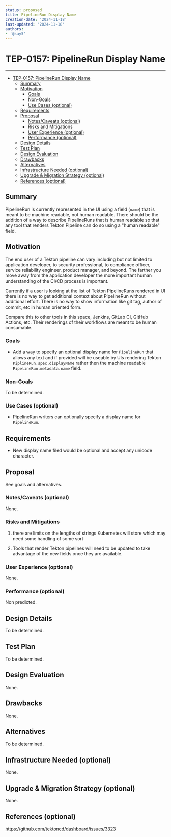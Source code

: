 ```yaml
---
status: proposed
title: PipelineRun Display Name
creation-date: '2024-11-18'
last-updated: '2024-11-18'
authors:
- '@say5'
---
```


# TEP-0157: PipelineRun Display Name
---

<!-- toc -->
- [TEP-0157: PipelineRun Display Name](#tep-0157-pipelinerun-display-name)
  - [Summary](#summary)
  - [Motivation](#motivation)
    - [Goals](#goals)
    - [Non-Goals](#non-goals)
    - [Use Cases (optional)](#use-cases-optional)
  - [Requirements](#requirements)
  - [Proposal](#proposal)
    - [Notes/Caveats (optional)](#notescaveats-optional)
    - [Risks and Mitigations](#risks-and-mitigations)
    - [User Experience (optional)](#user-experience-optional)
    - [Performance (optional)](#performance-optional)
  - [Design Details](#design-details)
  - [Test Plan](#test-plan)
  - [Design Evaluation](#design-evaluation)
  - [Drawbacks](#drawbacks)
  - [Alternatives](#alternatives)
  - [Infrastructure Needed (optional)](#infrastructure-needed-optional)
  - [Upgrade \& Migration Strategy (optional)](#upgrade-migration-strategy-optional)
  - [References (optional)](#references-optional)
<!-- /toc -->

## Summary

PipelineRun is currently represented in the UI using a field (`name`) that is meant to be machine readable, not human readable.
There should be the addition of a way to describe PipelineRuns that is human readable
so that any tool that renders Tekton Pipeline can do so using a "human readable" field.

## Motivation

The end user of a Tekton pipeline can vary including but not limited to
application developer, to security professional, to compliance officer,
service reliability engineer, product manager, and beyond. The farther
you move away from the application developer the more important human
understanding of the CI/CD process is important.

Currently if a user is looking at the list of Tekton PipelineRuns rendered in UI there is no way to get additional
context about PipelineRun without additional effort. There is no way to show information like git tag, author of commit,
etc in human oriented form.

Compare this to other tools in this space, Jenkins, GitLab CI, GitHub Actions, etc.
Their renderings of their workflows are meant to be human consumable.

### Goals

* Add a way to specify an optional display name for `PipelineRun` that allows
  any text and if provided will be useable by UIs rendering Tekton `PiplineRun.spec.displayName` rather then the
  machine readable `PipelineRun.metadata.name` field.

### Non-Goals

To be determined.

### Use Cases (optional)

* PipelineRun writers can optionally specify a display name for `PipelineRun`.

## Requirements

* New display name filed would be optional and accept any unicode character.

## Proposal

See goals and alternatives.

### Notes/Caveats (optional)

None.

### Risks and Mitigations

1. there are limits on the lengths of strings Kubernetes will store which may need some handling
of some sort

2. Tools that render Tekton pipelines will need to be updated to take advantage of the new
fields once they are available.

### User Experience (optional)

None.

### Performance (optional)

Non predicted.

## Design Details

To be determined.

## Test Plan

To be determined.

## Design Evaluation

None.

## Drawbacks

None.

## Alternatives

To be determined.

## Infrastructure Needed (optional)

None.

## Upgrade & Migration Strategy (optional)

None.

## References (optional)

https://github.com/tektoncd/dashboard/issues/3323
